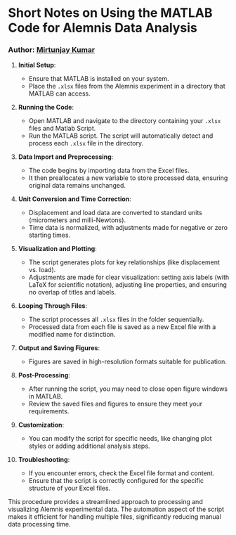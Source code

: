 # **Short Notes on Using the MATLAB Code for Alemnis Data Analysis**
### Author: [Mirtunjay Kumar](https://www.linkedin.com/in/mjaykr/)

1. **Initial Setup**:
   - Ensure that MATLAB is installed on your system.
   - Place the `.xlsx` files from the Alemnis experiment in a directory that MATLAB can access.

2. **Running the Code**:
   - Open MATLAB and navigate to the directory containing your `.xlsx` files and Matlab Script.
   - Run the MATLAB script. The script will automatically detect and process each `.xlsx` file in the directory.

3. **Data Import and Preprocessing**:
   - The code begins by importing data from the Excel files.
   - It then preallocates a new variable to store processed data, ensuring original data remains unchanged.

4. **Unit Conversion and Time Correction**:
   - Displacement and load data are converted to standard units (micrometers and milli-Newtons).
   - Time data is normalized, with adjustments made for negative or zero starting times.

5. **Visualization and Plotting**:
   - The script generates plots for key relationships (like displacement vs. load).
   - Adjustments are made for clear visualization: setting axis labels (with LaTeX for scientific notation), adjusting line properties, and ensuring no overlap of titles and labels.

6. **Looping Through Files**:
   - The script processes all `.xlsx` files in the folder sequentially.
   - Processed data from each file is saved as a new Excel file with a modified name for distinction.

7. **Output and Saving Figures**:
      - Figures are saved in high-resolution formats suitable for publication.

8. **Post-Processing**:
   - After running the script, you may need to close open figure windows in MATLAB.
   - Review the saved files and figures to ensure they meet your requirements.

9. **Customization**:
   - You can modify the script for specific needs, like changing plot styles or adding additional analysis steps.

10. **Troubleshooting**:
    - If you encounter errors, check the Excel file format and content.
    - Ensure that the script is correctly configured for the specific structure of your Excel files.

This procedure provides a streamlined approach to processing and visualizing Alemnis experimental data. The automation aspect of the script makes it efficient for handling multiple files, significantly reducing manual data processing time.
